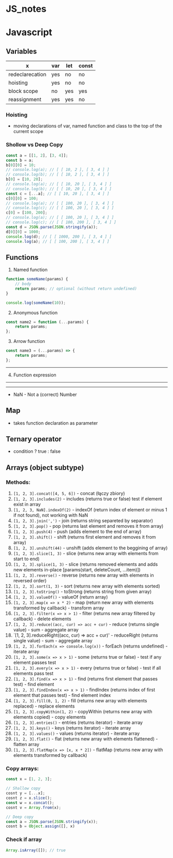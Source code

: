 # JS_notes
# Javascript

## Variables

x | var | let | const
--- | --- | --- | ---
redeclarecation | yes | no | no
hoisting | yes | no | no
block scope | no | yes | yes
reassignment | yes | yes | no

### Hoisting 
- moving declarations of var, named function and class to the top of the current scope

### Shollow vs Deep Copy
```js
const a = [[1, 2], [3, 4]];
const b = a;
b[0][0] = 10;
// console.log(a); // [ [ 10, 2 ], [ 3, 4 ] ]
// console.log(b); // [ [ 10, 2 ], [ 3, 4 ] ]
b[0] = [10, 20];
// console.log(a); // [ [ 10, 20 ], [ 3, 4 ] ]
// console.log(b); // [ [ 10, 20 ], [ 3, 4 ] ]
const c = [...a]; // [ [ 10, 20 ], [ 3, 4 ] ]
c[0][0] = 100;
// console.log(a); // [ [ 100, 20 ], [ 3, 4 ] ]
// console.log(c); // [ [ 100, 20 ], [ 3, 4 ] ]
c[0] = [100, 200];
// console.log(a); // [ [ 100, 20 ], [ 3, 4 ] ]
// console.log(c); // [ [ 100, 200 ], [ 3, 4 ] ]
const d = JSON.parse(JSON.stringify(a));
d[0][0] = 1000;
console.log(d); // [ [ 1000, 200 ], [ 3, 4 ] ]
console.log(a); // [ [ 100, 200 ], [ 3, 4 ] ]
```


## Functions
1. Named function
```js
function someName(params) {
    // body
    return params; // optional (without return undefined)
}

console.log(someName(10));
```
2. Anonymous function
```js
const name2 = function (...params) {
    return params;
};
```
3. Arrow function
```js
const name3 = (...params) => {
    return params;
};
```
--- 
4. Function expression
---
---
- NaN - Not a (correct) Number

## Map
* takes function declaration as parameter

## Ternary operator
* condition ? true : false

## Arrays (object subtype)
### Methods:
1. `[1, 2, 3].concat([4, 5, 6])` - concat (łączy zbiory)
2. `[1, 2, 3].includes(2)` - includes (returns true or false) test if element exist in array
3.  `[1, 2, 3, NaN].indexOf(2)` - indexOf (return index of element or minus 1 if not found), not working with NaN
4.  `[1, 2, 3].join(',')` - join (returns string separeted by separator)
5.  `[1, 2, 3].pop()` - pop (returns last element and removes it from array)
6.  `[1, 2, 3].push(4)` - push (adds element to the end of array)
7.  `[1, 2, 3].shift()` - shift (returns first element and removes it from array)
8.  `[1, 2, 3].unshift(44)` - unshift (adds element to the beggining of array)
9.  `[1, 2, 3].slice(1, 3)` - slice (returns new array with elements from start to end)
10.  `[1, 2, 3].splice(1, 3)` - slice (returns removed elements and adds new elements in-place [params(start, deleteCount, ...item)])
11.  `[1, 2, 3].reverse()` - reverse (returns new array with elements in reversed order)
12.  `[1, 2, 3].sort(1, 3)` - sort (returns new array with elements sorted)
13.  `[1, 2, 3].toString()` - toStrong (returns string from given array)
14.  `[1, 2, 3].valueOf()` - valueOf (return array)
15.  `[1, 2, 3].map(x => x * 2)` - map (return new array with elements transformed by callback) - transform array
16.  `[1, 2, 3].filter(x => x > 1)` - filter (returns new array filtered by callback) - delete elements
17. `[1, 2, 3].reduce((acc, cur) => acc + cur)` - reduce (returns single value) - sum - aggregate array
18. `[1, 2, 3].reduceRight((acc, cur) => acc + cur)' - reduceRight (returns single value) - sum - aggregate array
19. `[1, 2, 3].forEach(x => console.log(x))` - forEach (returns undefined) - iterate array
20. `[1, 2, 3].some(x => x > 1)` - some (returns true or false) - test if any element passes test
21. `[1, 2, 3].every(x => x > 1)` - every (returns true or false) - test if all elements pass test
22. `[1, 2, 3].find(x => x > 1)` - find (returns first element that passes test) - find element
23. `[1, 2, 3].findIndex(x => x > 1)` - findIndex (returns index of first element that passes test) - find element index
24. `[1, 2, 3].fill(0, 1, 2)` - fill (returns new array with elements replaced) - replace elements
25. `[1, 2, 3].copyWithin(1, 2)` - copyWithin (returns new array with elements copied) - copy elements
26. `[1, 2, 3].entries()` - entries (returns iterator) - iterate array
27. `[1, 2, 3].keys()` - keys (returns iterator) - iterate array
28. `[1, 2, 3].values()` - values (returns iterator) - iterate array
29. `[1, 2, 3].flat()` - flat (returns new array with elements flattened) - flatten array
30. `[1, 2, 3].flatMap(x => [x, x * 2])` - flatMap (returns new array with elements transformed by callback)

### Copy arrays:

```js
const x = [1, 2, 3];

// Shallow copy
cosnt y = [...x];
cosnt z = x.slice();
const w = x.concat();
cosnt v = Array.from(x);

// Deep copy
const a = JSON.parse(JSON.stringify(x));
cosnt b = Object.assign([], x)
```
### Check if array

```js
Array.isArray([]); // true
```